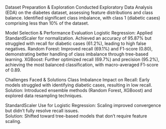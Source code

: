 Dataset Preparation & Exploration
Conducted Exploratory Data Analysis (EDA) on the diabetes dataset, assessing feature distributions and class balance.
Identified significant class imbalance, with class 1 (diabetic cases) comprising less than 10% of the dataset.

Model Selection & Performance Evaluation
Logistic Regression: Applied StandardScaler for normalization. Achieved an accuracy of 95.87% but struggled with recall for diabetic cases (61.2%), leading to high false negatives.
Random Forest: Improved recall (69.1%) and F1-score (0.80), demonstrating better handling of class imbalance through tree-based learning.
XGBoost: Further optimized recall (69.7%) and precision (95.2%), achieving the most balanced classification, with macro-averaged F1-score of 0.89.

Challenges Faced & Solutions
Class Imbalance Impact on Recall: Early models struggled with identifying diabetic cases, resulting in low recall. 
Solution: Introduced ensemble methods (Random Forest, XGBoost) and explored data resampling techniques.

StandardScaler Use for Logistic Regression: Scaling improved convergence but didn’t fully resolve recall issues.  
Solution: Shifted toward tree-based models that don’t require feature scaling.
